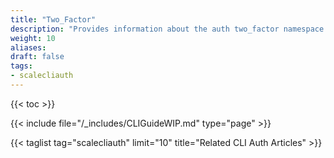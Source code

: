 ```yaml
---
title: "Two_Factor"
description: "Provides information about the auth two_factor namespace in the TrueNAS CLI. Includes command syntax and common commands."
weight: 10
aliases:
draft: false
tags:
- scalecliauth
---
```


{{< toc >}}

{{< include file="/_includes/CLIGuideWIP.md" type="page" >}}

{{< taglist tag="scalecliauth" limit="10" title="Related CLI Auth Articles" >}}